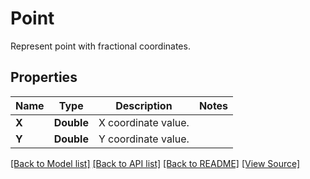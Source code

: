 ﻿# Point
Represent point with fractional coordinates.

## Properties
Name | Type | Description | Notes
------------ | ------------- | ------------- | -------------
**X** | **Double** | X coordinate value. | 
**Y** | **Double** | Y coordinate value. | 

[[Back to Model list]](../README.md#documentation-for-models) [[Back to API list]](../README.md#documentation-for-api-endpoints) [[Back to README]](../README.md) [[View Source]](../AsposePdfCloud/Models/Point.swift)

